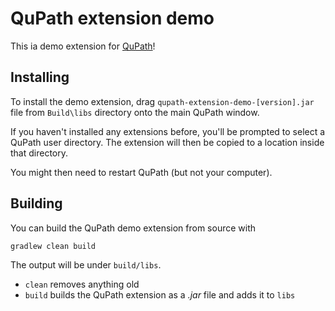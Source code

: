 # QuPath extension demo

This ia demo extension for [QuPath](http://qupath.github.io)!

## Installing

To install the demo extension, drag `qupath-extension-demo-[version].jar` file from `Build\libs` directory onto the main QuPath window.

If you haven't installed any extensions before, you'll be prompted to select a QuPath user directory.
The extension will then be copied to a location inside that directory.

You might then need to restart QuPath (but not your computer).


## Building

You can build the QuPath demo extension from source with

```bash
gradlew clean build
```

The output will be under `build/libs`.

* `clean` removes anything old
* `build` builds the QuPath extension as a *.jar* file and adds it to `libs`
